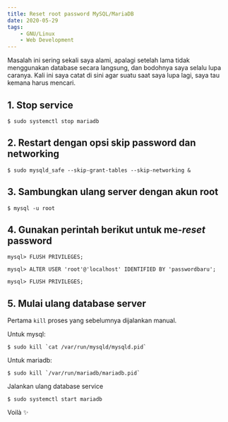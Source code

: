 ```yaml
---
title: Reset root password MySQL/MariaDB
date: 2020-05-29
tags:
    - GNU/Linux
    - Web Development
---
```


Masalah ini sering sekali saya alami, apalagi setelah lama tidak menggunakan
database secara langsung, dan bodohnya saya selalu lupa caranya. Kali ini saya
catat di sini agar suatu saat saya lupa lagi, saya tau kemana harus mencari.

<!--more-->

## 1. Stop service

```
$ sudo systemctl stop mariadb
```

## 2. Restart dengan opsi skip password dan networking

```
$ sudo mysqld_safe --skip-grant-tables --skip-networking &
```

## 3. Sambungkan ulang server dengan akun root

```
$ mysql -u root
```

## 4. Gunakan perintah berikut untuk me-_reset_ password

```
mysql> FLUSH PRIVILEGES;
```

```
mysql> ALTER USER 'root'@'localhost' IDENTIFIED BY 'passwordbaru';
```

```
mysql> FLUSH PRIVILEGES;
```

## 5. Mulai ulang database server

Pertama `kill` proses yang sebelumnya dijalankan manual.

Untuk mysql:

```
$ sudo kill `cat /var/run/mysqld/mysqld.pid`
```

Untuk mariadb:

```
$ sudo kill `/var/run/mariadb/mariadb.pid`
```

Jalankan ulang database service

```
$ sudo systemctl start mariadb
```

Voilà :sparkles:
